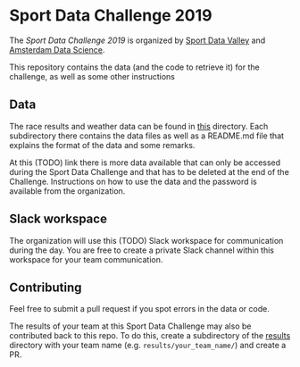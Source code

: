 # Sport Data Challenge 2019

The _Sport Data Challenge 2019_ is organized by [Sport Data Valley](https://sportdatavalley.nl) and [Amsterdam Data Science](https://amsterdamdatascience.nl/).

This repository contains the data (and the code to retrieve it) for the challenge, as well as some other instructions

## Data
The race results and weather data can be found in [this](data) directory.
Each subdirectory there contains the data files as well as a README.md file that explains the format of the data and some remarks.

At this (TODO) link there is more data available that can only be accessed during the Sport Data Challenge and that has to be deleted at the end of the Challenge.
Instructions on how to use the data and the password is available from the organization.

## Slack workspace
The organization will use this (TODO) Slack workspace for communication during the day.
You are free to create a private Slack channel within this workspace for your team communication.


## Contributing
Feel free to submit a pull request if you spot errors in the data or code.

The results of your team at this Sport Data Challenge may also be contributed back to this repo.
To do this, create a subdirectory of the [results](results/) directory with your team name (e.g. `results/your_team_name/`) and create a PR.

